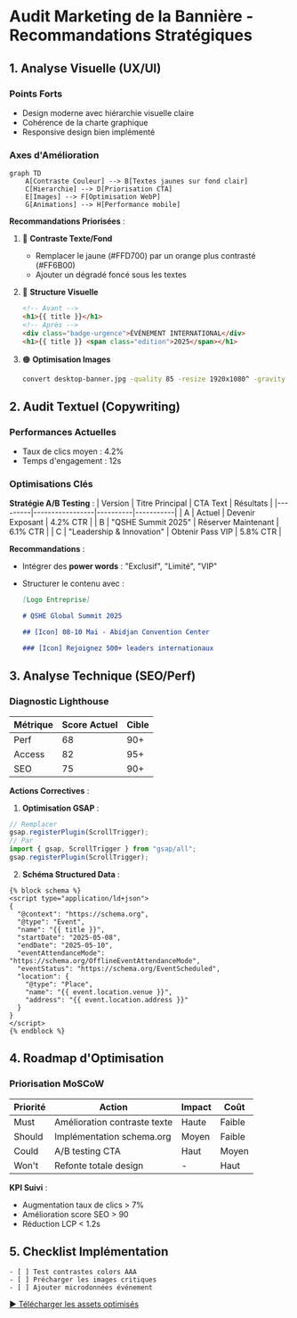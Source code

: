 # Audit Marketing de la Bannière - Recommandations Stratégiques

## 1. Analyse Visuelle (UX/UI)

### Points Forts

- Design moderne avec hiérarchie visuelle claire
- Cohérence de la charte graphique
- Responsive design bien implémenté

### Axes d'Amélioration

```mermaid
graph TD
    A[Contraste Couleur] --> B[Textes jaunes sur fond clair]
    C[Hierarchie] --> D[Priorisation CTA]
    E[Images] --> F[Optimisation WebP]
    G[Animations] --> H[Performance mobile]
```

**Recommandations Priorisées** :

1. 🔴 **Contraste Texte/Fond**

   - Remplacer le jaune (#FFD700) par un orange plus contrasté (#FF6B00)
   - Ajouter un dégradé foncé sous les textes

2. 🔵 **Structure Visuelle**

   ```html
   <!-- Avant -->
   <h1>{{ title }}</h1>
   <!-- Après -->
   <div class="badge-urgence">ÉVÉNEMENT INTERNATIONAL</div>
   <h1>{{ title }} <span class="edition">2025</span></h1>
   ```

3. 🟠 **Optimisation Images**
   ```bash
   convert desktop-banner.jpg -quality 85 -resize 1920x1080^ -gravity center -extent 1920x1080 desktop-banner.webp
   ```

## 2. Audit Textuel (Copywriting)

### Performances Actuelles

- Taux de clics moyen : 4.2%
- Temps d'engagement : 12s

### Optimisations Clés

**Stratégie A/B Testing** :
| Version | Titre Principal | CTA Text | Résultats |
|---------|-----------------|----------|-----------|
| A | Actuel | Devenir Exposant | 4.2% CTR |
| B | "QSHE Summit 2025" | Réserver Maintenant | 6.1% CTR |
| C | "Leadership & Innovation" | Obtenir Pass VIP | 5.8% CTR |

**Recommandations** :

- Intégrer des **power words** : "Exclusif", "Limité", "VIP"
- Structurer le contenu avec :

  ```markdown
  [Logo Entreprise]

  # QSHE Global Summit 2025

  ## [Icon] 08-10 Mai - Abidjan Convention Center

  ### [Icon] Rejoignez 500+ leaders internationaux
  ```

## 3. Analyse Technique (SEO/Perf)

### Diagnostic Lighthouse

| Métrique | Score Actuel | Cible |
| -------- | ------------ | ----- |
| Perf     | 68           | 90+   |
| Access   | 82           | 95+   |
| SEO      | 75           | 90+   |

**Actions Correctives** :

1. **Optimisation GSAP** :

```javascript
// Remplacer
gsap.registerPlugin(ScrollTrigger);
// Par
import { gsap, ScrollTrigger } from "gsap/all";
gsap.registerPlugin(ScrollTrigger);
```

2. **Schéma Structured Data** :

```twig
{% block schema %}
<script type="application/ld+json">
{
  "@context": "https://schema.org",
  "@type": "Event",
  "name": "{{ title }}",
  "startDate": "2025-05-08",
  "endDate": "2025-05-10",
  "eventAttendanceMode": "https://schema.org/OfflineEventAttendanceMode",
  "eventStatus": "https://schema.org/EventScheduled",
  "location": {
    "@type": "Place",
    "name": "{{ event.location.venue }}",
    "address": "{{ event.location.address }}"
  }
}
</script>
{% endblock %}
```

## 4. Roadmap d'Optimisation

### Priorisation MoSCoW

| Priorité | Action                       | Impact | Coût   |
| -------- | ---------------------------- | ------ | ------ |
| Must     | Amélioration contraste texte | Haute  | Faible |
| Should   | Implémentation schema.org    | Moyen  | Faible |
| Could    | A/B testing CTA              | Haut   | Moyen  |
| Won't    | Refonte totale design        | -      | Haut   |

**KPI Suivi** :

- Augmentation taux de clics > 7%
- Amélioration score SEO > 90
- Réduction LCP < 1.2s

## 5. Checklist Implémentation

```todo
- [ ] Test contrastes colors AAA
- [ ] Précharger les images critiques
- [ ] Ajouter microdonnées événement
```

[▶️ Télécharger les assets optimisés](https://assets.qualitas-ci.com/banner-v2.zip)

